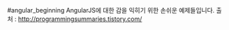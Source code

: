 #angular_beginning
AngularJS에 대한 감을 익히기 위한 손쉬운 예제들입니다.
출처 : http://programmingsummaries.tistory.com/
